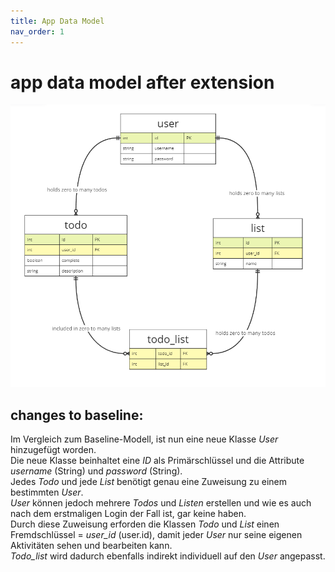 ```yaml
---
title: App Data Model
nav_order: 1
---
```


# **app data model after extension**

![Data-Model](/docs/images/datamodel_web.png)



## changes to baseline:

Im Vergleich zum Baseline-Modell, ist nun eine neue Klasse _User_ hinzugefügt worden. <br>
Die neue Klasse beinhaltet eine _ID_ als Primärschlüssel und die Attribute _username_ (String) und _password_ (String). <br>
Jedes _Todo_ und jede _List_ benötigt genau eine Zuweisung zu einem bestimmten _User_. <br>
_User_ können jedoch mehrere _Todos_ und _Listen_ erstellen und wie es auch nach dem erstmaligen Login der Fall ist, gar keine haben. <br>
Durch diese Zuweisung erforden die Klassen _Todo_ und _List_ einen Fremdschlüssel = _user_id_ (user.id), damit jeder _User_ nur seine eigenen Aktivitäten sehen und bearbeiten kann. <br>
_Todo_list_ wird dadurch ebenfalls indirekt individuell auf den _User_ angepasst. <br>